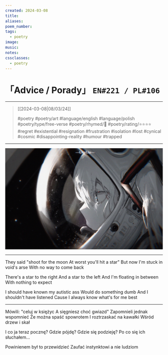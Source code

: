```yaml
---
created: 2024-03-08
title:
aliases:
poem_number:
tags:
  - poetry
image:
music:
notes:
cssclasses:
  - poetry
---
```

# 「Advice / Porady」 `EN#221 / PL#106`

---

> [[2024-03-08|08/03/24]]
> 
> #poetry 
> #poetry/art 
> #language/english #language/polish 
> #poetry/type/free-verse 
> #poetry/rhymed/🔴 
> #poetry/rating/⭐⭐⭐⭐ 
> #regret #existential #resignation #frustration #isolation #lost #cynical #cosmic #disappointing-reality #humour #trapped 

---

![poem-advice](../!art/poem-advice.jpg)


---

They said "shoot for the moon
At worst you'll hit a star"
But now I'm stuck in void's arse
With no way to come back

There's a star to the right
And a star to the left
And I'm floating in between
With nothing to expect

I should have known my autistic ass
Would do something dumb
And I shouldn't have listened
Cause I always know what's for me best

---

Mówili: "celuj w księżyc
A sięgniesz choć gwiazd"
Zapomnieli jednak wspomnieć
Że można spaść spowrotem
I roztrzaskać na kawałki
Wśród drzew i skał

I co ja teraz pocznę?
Gdzie pójdę?
Gdzie się podzieję?
Po co się ich słuchałem...

Powinienem był to przewidzieć
Zaufać instynktowi a nie ludziom